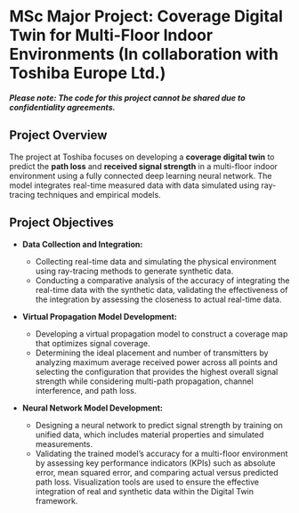 # MSc Major Project: Coverage Digital Twin for Multi-Floor Indoor Environments (In collaboration with Toshiba Europe Ltd.)

**_Please note: The code for this project cannot be shared due to confidentiality agreements._**

## Project Overview
The project at Toshiba focuses on developing a **coverage digital twin** to predict the **path loss** and **received signal strength** in a multi-floor indoor environment using a fully connected deep learning neural network. The model integrates real-time measured data with data simulated using ray-tracing techniques and empirical models.

## Project Objectives

- **Data Collection and Integration:**
  - Collecting real-time data and simulating the physical environment using ray-tracing methods to generate synthetic data.
  - Conducting a comparative analysis of the accuracy of integrating the real-time data with the synthetic data, validating the effectiveness of the integration by assessing the closeness to actual real-time data.

- **Virtual Propagation Model Development:**
  - Developing a virtual propagation model to construct a coverage map that optimizes signal coverage.
  - Determining the ideal placement and number of transmitters by analyzing maximum average received power across all points and selecting the configuration that provides the highest overall signal strength while considering multi-path propagation, channel interference, and path loss.

- **Neural Network Model Development:**
  - Designing a neural network to predict signal strength by training on unified data, which includes material properties and simulated measurements.
  - Validating the trained model’s accuracy for a multi-floor environment by assessing key performance indicators (KPIs) such as absolute error, mean squared error, and comparing actual versus predicted path loss. Visualization tools are used to ensure the effective integration of real and synthetic data within the Digital Twin framework.


